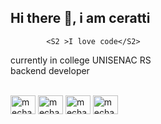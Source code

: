 ## Hi there 👋, i am ceratti

          
            <S2 >I love code</S2>
                              
          
          
currently in college UNISENAC RS <br>
backend developer
<div style="display: inline_block"><br>
  <img align="center" alt="mecha-blender" height="30" width="40" src="https://cdn.jsdelivr.net/gh/devicons/devicon/icons/blender/blender-original.svg">
  <img align="center" alt="mecha-linux" height="30" width="40" src="https://cdn.jsdelivr.net/gh/devicons/devicon/icons/linux/linux-original.svg">
  <img align="center" alt="mecha-py" height="30" width="40" src="https://cdn.jsdelivr.net/gh/devicons/devicon/icons/python/python-original.svg">
  <img align="center" alt="mecha-py" height="30" width="40" src="https://cdn.jsdelivr.net/gh/devicons/devicon/icons/cplusplus/cplusplus-original.svg">



</div>
  
  ##
 
